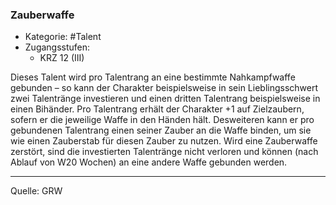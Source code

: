 ### Zauberwaffe

- Kategorie: #Talent
- Zugangsstufen:
  - KRZ 12 (III)

Dieses Talent wird pro Talentrang an eine bestimmte Nahkampfwaffe gebunden – so kann der Charakter beispielsweise in sein Lieblingsschwert zwei Talentränge investieren und einen dritten Talentrang beispielsweise in einen Bihänder. Pro Talentrang erhält der Charakter +1 auf Zielzaubern, sofern er die jeweilige Waffe in den Händen hält. Desweiteren kann er pro gebundenen Talentrang einen seiner Zauber an die Waffe binden, um sie wie einen Zauberstab für diesen Zauber zu nutzen. Wird eine Zauberwaffe zerstört, sind die investierten Talentränge nicht verloren und können (nach Ablauf von W20 Wochen) an eine andere Waffe gebunden werden.

---

Quelle: GRW
